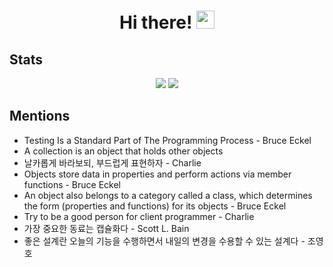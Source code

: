 <h1 align="center"> Hi there! <img src="https://media.giphy.com/media/hvRJCLFzcasrR4ia7z/giphy.gif" width="29px"></h1>

## Stats
<div align="center">
<img src="https://github-readme-stats.vercel.app/api?username=CheolhoJeon&show_icons=true&hide_border=true">
<img src="https://github-readme-stats.vercel.app/api/top-langs/?username=CheolhoJeon&hide_border=true">
</div>

## Mentions
* Testing Is a Standard Part of The Programming Process - Bruce Eckel
* A collection is an object that holds other objects
* 날카롭게 바라보되, 부드럽게 표현하자 - Charlie
* Objects store data in properties and perform actions via member functions - Bruce Eckel
* An object also belongs to a category called a class, which determines the form (properties and functions) for its objects - Bruce Eckel
* Try to be a good person for client programmer - Charlie
* 가장 중요한 동료는 캡슐화다 - Scott L. Bain
* 좋은 설계란 오늘의 기능을 수행하면서 내일의 변경을 수용할 수 있는 설계다 - 조영호
